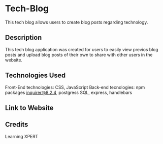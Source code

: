 # Tech-Blog
This tech blog allows users to create blog posts regarding technology. 

## Description
This tech blog application was created for users to easily view previos blog posts and upload blog posts of their own to share with other users in the website. 

## Technologies Used
Front-End technologies: CSS, JavaScript
Back-end tecnologies: npm packages inquirer@8.2.4, postgress SQL, express, handlebars

## Link to Website



## Credits
Learning XPERT

